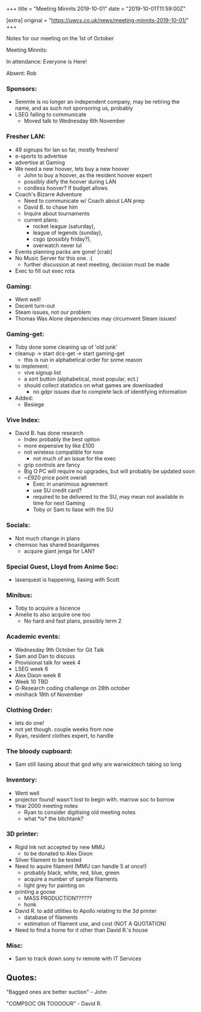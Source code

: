 +++
title = "Meeting Minnits 2019-10-01"
date = "2019-10-01T11:59:00Z"

[extra]
original = "https://uwcs.co.uk/news/meeting-minnits-2019-10-01/"
+++

<p>Notes for our meeting on the 1st of October</p>

<!-- more -->

Meeting Minnits:

In attendance: Everyone is Here\!

Absent: Rob

### Sponsors:

  - Semmle is no longer an independent company, may be retiring the name, and as such not sponsoring us, probably
  - LSEG failing to communicate
      - Moved talk to Wednesday 6th November

### Fresher LAN:

  - 49 signups for lan so far, mostly freshers\!
  - e-sports to advertise
  - advertise at Gaming
  - We need a new hoover, lets buy a new hoover
      - John to buy a hoover, as the resident hoover expert
      - possibly diefy the hoover during LAN
      - cordless hoover? If budget allows
  - Coach's Bizarre Adventure
      - Need to communicate w/ Coach about LAN prep
      - David B. to chase him
      - Inquire about tournaments
      - current plans:
          - rocket league (saturday),
          - league of legends (sunday),
          - csgo (possibly friday?),
          - overwatch never lul
  - Events planning packs are gone\! \[crab\]
  - No Music Server for this one. :(
      - further discussion at next meeting, decision must be made
  - Exec to fill out exec rota

### Gaming:

  - Went well\!
  - Decent turn-out
  - Steam issues, not our problem
  - Thomas Was Alone dependencies may circumvent Steam issues\!

### Gaming-get:

  - Toby done some cleaning up of 'old junk'
  - cleanup -\> start dcs-get -\> start gaming-get
      - this is run in alphabetical order for some reason
  - to implement:
      - vive signup list
      - a sort button (alphabetical, most popular, ect.)
      - should collect statistics on what games are downloaded
          - no gdpr issues due to complete lack of identifying information
  - Added:
      - Besiege

### Vive Index:

  - David B. has done research
      - Index probably the best option
      - more expensive by like £100
      - not wireless compatible for now
          - not much of an issue for the exec
      - grip controls are fancy
      - Big O PC will require no upgrades, but will probably be updated soon
      - \~£920 price point overall
          - Exec in unanimous agreement
          - use SU credit card?
          - required to be delivered to the SU, may mean not available in time for next Gaming
          - Toby or Sam to liase with the SU

### Socials:

  - Not much change in plans
  - chemsoc has shared boardgames
      - acquire giant jenga for LAN?

### Special Guest, Lloyd from Anime Soc:

  - laserquest is happening, liasing with Scott

### Minibus:

  - Toby to acquire a liscence
  - Amelie to also acquire one too
      - No hard and fast plans, possibly term 2

### Academic events:

  - Wednesday 9th October for Git Talk
  - Sam and Dan to discuss
  - Provisional talk for week 4
  - LSEG week 6
  - Alex Dixon week 8
  - Week 10 TBD
  - G-Research coding challenge on 28th october
  - minihack 18th of November

### Clothing Order:

  - lets do one\!
  - not yet though. couple weeks from now
  - Ryan, resident clothes expert, to handle

### The bloody cupboard:

  - Sam still liasing about that god why are warwicktech taking so long

### Inventory:

  - Went well
  - projector found\! wasn't lost to begin with. marrow soc to borrow
  - Year 2000 meeting notes
      - Ryan to consider digitising old meeting notes
      - what \*is\* the bitchtank?

### 3D printer:

  - Rigid Ink not accepted by new MMU
      - to be donated to Alex Dixon
  - Silver filament to be tested
  - Need to aquire filament (MMU can handle 5 at once\!)
      - probably black, white, red, blue, green
      - acquire a number of sample filaments
      - light grey for painting on
  - printing a goose
      - MASS PRODUCTION??????
      - honk
  - David R. to add utilities to Apollo relating to the 3d printer
      - database of filaments
      - estimation of filament use, and cost (NOT A QUOTATION)
  - Need to find a home for it other than David R.'s house

### Misc:

  - Sam to track down sony tv remote with IT Services

## Quotes:

"Bagged ones are better suction" - John

"COMPSOC ON TOOOOUR" - David R.

